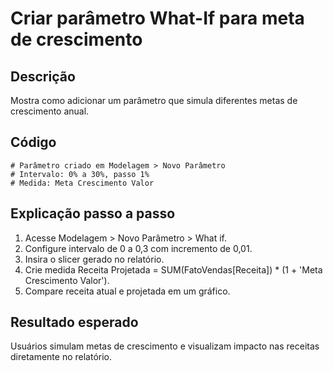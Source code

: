 # Criar parâmetro What-If para meta de crescimento

## Descrição
Mostra como adicionar um parâmetro que simula diferentes metas de crescimento anual.

## Código
```text
# Parâmetro criado em Modelagem > Novo Parâmetro
# Intervalo: 0% a 30%, passo 1%
# Medida: Meta Crescimento Valor
```

## Explicação passo a passo
1. Acesse Modelagem > Novo Parâmetro > What if.
2. Configure intervalo de 0 a 0,3 com incremento de 0,01.
3. Insira o slicer gerado no relatório.
4. Crie medida Receita Projetada = SUM(FatoVendas[Receita]) * (1 + 'Meta Crescimento Valor').
5. Compare receita atual e projetada em um gráfico.

## Resultado esperado
Usuários simulam metas de crescimento e visualizam impacto nas receitas diretamente no relatório.
